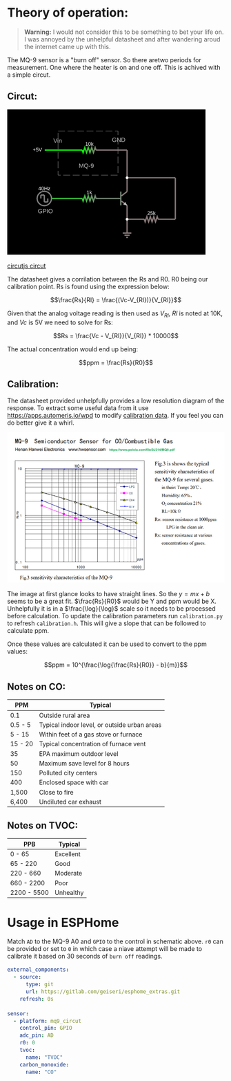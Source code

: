 # Theory of operation:

> **Warning:** I would not consider this to be something to bet your life on.  I was annoyed by the unhelpful datasheet and after wandering aroud the internet came up with this.

The MQ-9 sensor is a "burn off" sensor.  So there aretwo periods for measurement.  One where the heater is on and one off.  This is achived with a simple circut.

## Circut:

![schematic.png](schematic.png)

[circutjs circut](https://lushprojects.com/circuitjs/circuitjs.html?ctz=CQAgjCAMB0l3BWcMBMcUHYMGZIA4UA2ATmIxAUgpABZsKBTAWjDACgAnEFFGkbFP0h8BUZPE7de4GiOEy+VMBIAu-bIQX8EgsLLEQYhNLjAYwKBITzFsNQ9EI1ICG4UisUrJ+WVUAJgwAZgCGAK4ANiqSGnjgxIKycWAJYpYSAEpSIrr6olRUztQFUNAIbFk8fHrV7lpUiVTY0PQlMOUA7kLVeRr1bF3YOuB1Q7qpkAPd-IJjM1BsAB7geBBgSGhKcT0gAGoAlgB2SzJIZsl4WxA7AOIACgCSAPJTcymz1vGCk8vYZuD0OzJTS3AByABE2AAjL4gFizP4gYgFE68Kg4bgYJAYEEyEAAWQAikxiK9hsRNG8UHFJoNhqI5hSFgBzbTjWbDKpiWlspEgpx8hZdGgCpki6oTKbi2FJWGTAD2YgFhUgpGKsDgGFWljSYmwbCAA)

The datasheet gives a corrilation between the Rs and R0.  R0 being our calibration point.  Rs is found using the expression below:

```math
\frac{Rs}{Rl} = \frac{(Vc-V_{Rl})}{V_{Rl}}
```

Given that the analog voltage reading is then used as $`V_{Rl}`$, $`Rl`$ is noted at 10K, and $`Vc`$ is 5V we need to solve for Rs:

```math
Rs = \frac{Vc - V_{Rl}}{V_{Rl}} * 10000
```

The actual concentration would end up being:

```math
ppm = \frac{Rs}{R0}
```

## Calibration:

The datasheet provided unhelpfully provides a low resolution diagram of the response.  To extract some useful data from it use <https://apps.automeris.io/wpd> to modify [calibration data](calibration.json). If you feel you can do better give it a whirl.

![sensor_spec_2019nov0103.jpg](sensor_spec_2019nov0103.jpg)

The image at first glance looks to have straight lines.  So the $`y=mx+b`$ seems to be a great fit. $`\frac{Rs}{R0}`$ would be Y and ppm would be X. Unhelpfully it is in a $`\frac{\log}{\log}`$ scale so it needs to be processed before calculation.  To update the calibration parameters run `calibration.py` to refresh `calibration.h`.  This will give a slope that can be followed to calculate ppm.

Once these values are calculated it can be used to convert to the ppm values:

```math
ppm = 10^{\frac{\log{\frac{Rs}{R0}} - b}{m}}
```

## Notes on CO:

| PPM     | Typical                                      |
|---------|----------------------------------------------|
| 0.1     | Outside rural area                           |
| 0.5 - 5 | Typical indoor level, or outside urban areas |
| 5 - 15  | Within feet of a gas stove or furnace        |
| 15 - 20 | Typical concentration of furnace vent        |
| 35      | EPA maximum outdoor level                    |
| 50      | Maximum save level for 8 hours               |
| 150     | Polluted city centers                        |
| 400     | Enclosed space with car                      |
| 1,500   | Close to fire                                |
| 6,400   | Undiluted car exhaust                        |

## Notes on TVOC:

| PPB         | Typical   |
|-------------|-----------|
| 0 - 65      | Excellent |
| 65 - 220    | Good      |
| 220 - 660   | Moderate  |
| 660 - 2200  | Poor      |
| 2200 - 5500 | Unhealthy |


# Usage in ESPHome

Match `AD` to the MQ-9 A0 and `GPIO` to the control in schematic above.  `r0` can be provided or set to `0` in which case a niave attempt will be made to calibrate it based on 30 seconds of `burn off` readings.

```yaml
external_components:
  - source:
      type: git
      url: https://gitlab.com/geiseri/esphome_extras.git
    refresh: 0s

sensor:
  - platform: mq9_circut
    control_pin: GPIO
    adc_pin: AD
    r0: 0
    tvoc:
      name: "TVOC"
    carbon_monoxide:
      name: "CO"
```
